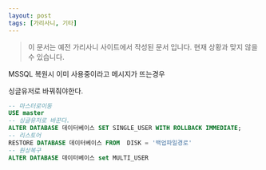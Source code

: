 ```yaml
---
layout: post
tags: [가리사니, 기타]
---
```


> 이 문서는 예전 가리사니 사이트에서 작성된 문서 입니다.
현재 상황과 맞지 않을 수 있습니다.


MSSQL 복원시 이미 사용중이라고 메시지가 뜨는경우

싱글유저로 바꿔줘야한다.
``` sql
-- 마스터로이동
USE master
-- 싱글유저로 바꾼다.
ALTER DATABASE 데이터베이스 SET SINGLE_USER WITH ROLLBACK IMMEDIATE;
-- 리스토어
RESTORE DATABASE 데이터베이스 FROM  DISK = '백업파일경로'
-- 원상복구
ALTER DATABASE 데이터베이스 set MULTI_USER
```